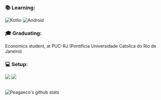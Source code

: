 ### :books: Learning:
![Kotlin](https://img.shields.io/badge/-kotlin-006a71?&logo=kotlin) ![Android](https://img.shields.io/badge/-Android-3e9e06?&logo=android)

### :mortar_board: Graduating:
Economics student, at PUC-RJ (Pontificia Universidade Catolica do Rio de Janeiro)

### :computer: Setup: 
<div display="flex"> <img src="https://img.shields.io/badge/intel-core%20i5%207th-%230071C5.svg?&style=for-the-badge&logo=intel&logoColor=white" /> <img src="https://img.shields.io/badge/nvidia-GeForce%20gtx1050-%2376B900.svg?&style=for-the-badge&logo=nvidia&logoColor=white" /> 
</div> <br>

![Peagaeco's github stats](https://github-readme-stats.vercel.app/api?username=Ferreyradrope&show_icons=true&title_color=fff&icon_color=79ff97&text_color=9f9f9f&bg_color=151515)
